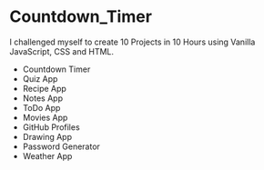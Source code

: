 # Countdown_Timer
I challenged myself to create 10 Projects in 10 Hours using Vanilla JavaScript, CSS and HTML. 
- Countdown Timer
- Quiz App
- Recipe App
- Notes App
- ToDo App
- Movies App
- GitHub Profiles
- Drawing App
- Password Generator
- Weather App

